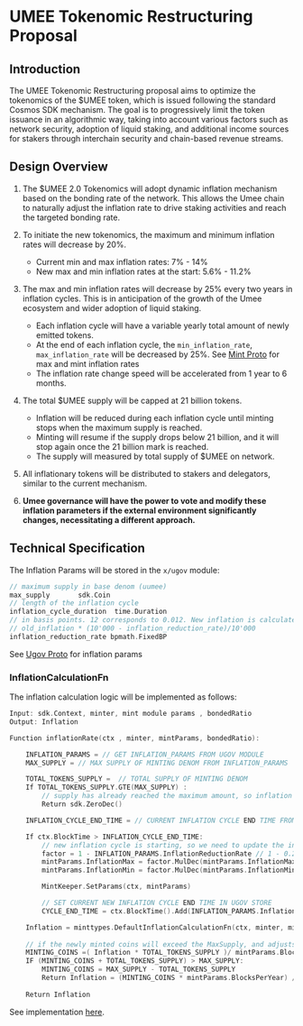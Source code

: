 
# UMEE Tokenomic Restructuring Proposal

## Introduction

The UMEE Tokenomic Restructuring proposal aims to optimize the tokenomics of the $UMEE token, which is issued following the standard Cosmos SDK mechanism. The goal is to progressively limit the token issuance in an algorithmic way, taking into account various factors such as network security, adoption of liquid staking, and additional income sources for stakers through interchain security and chain-based revenue streams.

## Design Overview

1. The $UMEE 2.0 Tokenomics will adopt dynamic inflation mechanism based on the bonding rate of the network. This allows the Umee chain to naturally adjust the inflation rate to drive staking activities and reach the targeted bonding rate.

2. To initiate the new tokenomics, the maximum and minimum inflation rates will decrease by 20%.

   - Current min and max inflation rates: 7% - 14%
   - New max and min inflation rates at the start: 5.6% - 11.2%

3. The max and min inflation rates will decrease by 25% every two years in inflation cycles. This is in anticipation of the growth of the Umee ecosystem and wider adoption of liquid staking.

   - Each inflation cycle will have a variable yearly total amount of newly emitted tokens.
   - At the end of each inflation cycle, the `min_inflation_rate`, `max_inflation_rate` will be decreased by 25%.
    See [Mint Proto](https://github.com/cosmos/cosmos-sdk/blob/v0.46.13/proto/cosmos/mint/v1beta1/mint.proto) for max and mint inflation rates
   - The inflation rate change speed will be accelerated from 1 year to 6 months.

4. The total $UMEE supply will be capped at 21 billion tokens.

   - Inflation will be reduced during each inflation cycle until minting stops when the maximum supply is reached.
   - Minting will resume if the supply drops below 21 billion, and it will stop again once the 21 billion mark is reached.
   - The supply will measured by total supply of $UMEE on network.

5. All inflationary tokens will be distributed to stakers and delegators, similar to the current mechanism.

6. **Umee governance will have the power to vote and modify these inflation parameters if the external environment significantly changes, necessitating a different approach.**

## Technical Specification

The Inflation Params will be stored in the `x/ugov` module:

```go
// maximum supply in base denom (uumee) 
max_supply       sdk.Coin
// length of the inflation cycle
inflation_cycle_duration  time.Duration
// in basis points. 12 corresponds to 0.012. New inflation is calculated as:
// old_inflation * (10'000 - inflation_reduction_rate)/10'000
inflation_reduction_rate bpmath.FixedBP
```

See [Ugov Proto](https://github.com/umee-network/umee/blob/main/proto/umee/ugov/v1/ugov.proto) for inflation params

### InflationCalculationFn

The inflation calculation logic will be implemented as follows:

```go pseudocode
Input: sdk.Context, minter, mint module params , bondedRatio
Output: Inflation 

Function inflationRate(ctx , minter, mintParams, bondedRatio):

    INFLATION_PARAMS = // GET INFLATION_PARAMS FROM UGOV MODULE 
    MAX_SUPPLY = // MAX SUPPLY OF MINTING DENOM FROM INFLATION_PARAMS

    TOTAL_TOKENS_SUPPLY =  // TOTAL SUPPLY OF MINTING DENOM 
    If TOTAL_TOKENS_SUPPLY.GTE(MAX_SUPPLY) :
        // supply has already reached the maximum amount, so inflation should be zero
        Return sdk.ZeroDec()

    INFLATION_CYCLE_END_TIME = // CURRENT INFLATION CYCLE END TIME FROM UGOV STORE 

    If ctx.BlockTime > INFLATION_CYCLE_END_TIME:
        // new inflation cycle is starting, so we need to update the inflation max and min rate
        factor = 1 - INFLATION_PARAMS.InflationReductionRate // 1 - 0.25 = 0.75
        mintParams.InflationMax = factor.MulDec(mintParams.InflationMax)
        mintParams.InflationMin = factor.MulDec(mintParams.InflationMin)

        MintKeeper.SetParams(ctx, mintParams)

        // SET CURRENT NEW INFLATION CYCLE END TIME IN UGOV STORE 
        CYCLE_END_TIME = ctx.BlockTime().Add(INFLATION_PARAMS.InflationCycle)

    Inflation = minttypes.DefaultInflationCalculationFn(ctx, minter, mintParams, bondedRatio)
    
    // if the newly minted coins will exceed the MaxSupply, and adjusts the inflation accordingly.
    MINTING_COINS =( Inflation * TOTAL_TOKENS_SUPPLY )/ mintParams.BlocksPerYear
    IF (MINTING_COINS + TOTAL_TOKENS_SUPPLY) > MAX_SUPPLY:
        MINTING_COINS = MAX_SUPPLY - TOTAL_TOKENS_SUPPLY
        Return Inflation = (MINTING_COINS * mintParams.BlocksPerYear) / TOTAL_TOKENS_SUPPLY
    
    Return Inflation
```

See implementation [here](https://github.com/umee-network/umee/blob/main/app/inflation/inflation.go).

